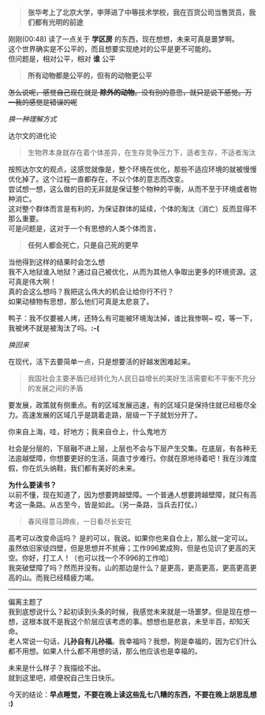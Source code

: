 > **张华考上了北京大学，李萍进了中等技术学校，我在百货公司当售货员，我们都有光明的前途**
  
刚刚(00:48) 读了一点关于 **学区房** 的东西，现在想想，未来可真是噩梦啊。  
这个世界确实是不公平的，而且想要实现绝对的公平是更不可能的。  
但问题是，相对公平，相对 **谁** 公平
> **所有动物都是公平的，但有的动物更公平**  

~~怎么说呢，感觉自己现在就是 **除外的动物**。没有别的意思，就只是说下感觉。万一我的感觉是错误的呢~~  

*换一种理解方式*  

达尔文的进化论
> 生物界本身就存在着个体差异，在生存竞争压力下，适者生存，不适者淘汰

按照达尔文的观点，这感觉就像是，整个环境在优化，那些不适应环境的就被慢慢优化掉了。这个过程一直都存在，不以个体的意志而改变。  
尝试想一想，这么做的目的无非就是保证整个物种的平衡，从而不至于环境或者物种消亡。  
这对整个群体而言是有利的，为保证群体的延续，个体的淘汰（消亡）反而显得不那么重要。  
可是问题是，这对于一个有思想的人类个体而言，
> **任何人都会死亡，只是自己死的更早** 

当他得到这样的结果时会怎么想  
我不入地狱谁入地狱？通过自己被优化，从而为其他人争取出更多的环境资源。这可真是伟大啊！  
真的会这么想吗？我把这么伟大的机会让给你行不行？  
如果动植物有思想，那么他们可真是太悲哀了。 

鸭子：我不仅要被人烤，还特么有可能被环境淘汰掉，谁比我惨啊~ 哎，等一下，我被烤不就是被淘汰了吗。**:-(**  

*换回来*  

在现代，活下去要简单一点，只是想要活的好越发困难起来。  
> 我国社会主要矛盾已经转化为人民日益增长的美好生活需要和不平衡不充分的发展之间的矛盾

要发展，政策就有侧重点。有的区域发展迅速，有的区域只是保持住就已经极尽全力。高速发展的区域几乎是跳着走路，层级一下子就划分开了。  

你来自上海，哇，好地方；我来自仓上，什么鬼地方  

社会是分层的，下层融不进上层，上层也不会与下层产生交集。在底层，有各种无法逾越壁障，你想要更好的生活，简直寸步难行。你就在原地待着吧！我在沙滩度假，你在炕头纳鞋，我们都有美好的未来。

**为什么要读书？**  
以前不懂，现在知道了，因为想要跨越壁障。一个普通人想要跨越壁障，就只有高考这一条路。从古至今，皆是如此。（另一条路，当兵去打仗。）
> 春风得意马蹄疾，一日看尽长安花  

高考可以改变命运吗？
是的可以，我说。如果你也来自仓上，那么就一定可以。虽然依旧家徒四壁，但是思想并不贫瘠；工作996累成狗，但是也见识了更高的天空。你好，打工人！（也可以找一个不996的工作哈）  
我突破壁障了吗？然而并没有。山的那边是什么？是更高，更高更高，更高更高更高的山。而我已经精疲力竭。

---
偏离主题了  
我到底想说什么？起初读到头条的时候，我感觉未来就是一场噩梦。但是现在想一想，这根本就不是我这个阶层应该考虑的事。想想也是悲哀，未至半百，却知天命。  
老人常说一句话，**儿孙自有儿孙福**。我幸福吗？我想，狗是幸福的，因为它们什么都不用想。如果人什么都不用想的话，那么他应该也是幸福的。  

未来是什么样子？我描绘不出。  
就到这里吧，顺便祝自己生日快乐。

今天的结论：**早点睡觉，不要在晚上读这些乱七八糟的东西，不要在晚上胡思乱想 :)**  

